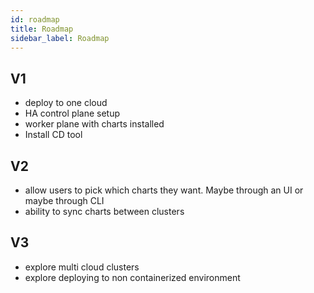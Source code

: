 ```yaml
---
id: roadmap
title: Roadmap
sidebar_label: Roadmap
---
```


## V1
- deploy to one cloud
- HA control plane setup
- worker plane with charts installed
- Install CD tool

## V2
- allow users to pick which charts they want. Maybe through an UI or maybe through CLI
- ability to sync charts between clusters

## V3
- explore multi cloud clusters
- explore deploying to non containerized environment
